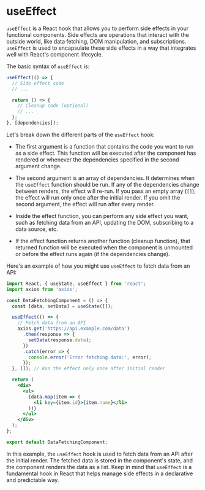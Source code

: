 # useEffect

`useEffect` is a React hook that allows you to perform side effects in your functional components. Side effects are operations that interact with the outside world, like data fetching, DOM manipulation, and subscriptions. `useEffect` is used to encapsulate these side effects in a way that integrates well with React's component lifecycle.

The basic syntax of `useEffect` is:

```jsx
useEffect(() => {
  // Side effect code
  // ...

  return () => {
    // Cleanup code (optional)
    // ...
  };
}, [dependencies]);
```

Let's break down the different parts of the `useEffect` hook:

- The first argument is a function that contains the code you want to run as a side effect. This function will be executed after the component has rendered or whenever the dependencies specified in the second argument change.

- The second argument is an array of dependencies. It determines when the `useEffect` function should be run. If any of the dependencies change between renders, the effect will re-run. If you pass an empty array (`[]`), the effect will run only once after the initial render. If you omit the second argument, the effect will run after every render.

- Inside the effect function, you can perform any side effect you want, such as fetching data from an API, updating the DOM, subscribing to a data source, etc.

- If the effect function returns another function (cleanup function), that returned function will be executed when the component is unmounted or before the effect runs again (if the dependencies change).

Here's an example of how you might use `useEffect` to fetch data from an API:

```jsx
import React, { useState, useEffect } from 'react';
import axios from 'axios';

const DataFetchingComponent = () => {
  const [data, setData] = useState([]);

  useEffect(() => {
    // Fetch data from an API
    axios.get('https://api.example.com/data')
      .then(response => {
        setData(response.data);
      })
      .catch(error => {
        console.error('Error fetching data:', error);
      });
  }, []); // Run the effect only once after initial render

  return (
    <div>
      <ul>
        {data.map(item => (
          <li key={item.id}>{item.name}</li>
        ))}
      </ul>
    </div>
  );
};

export default DataFetchingComponent;
```

In this example, the `useEffect` hook is used to fetch data from an API after the initial render. The fetched data is stored in the component's state, and the component renders the data as a list. Keep in mind that `useEffect` is a fundamental hook in React that helps manage side effects in a declarative and predictable way.

